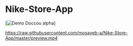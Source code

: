 # Nike-Store-App



[![Demo Doccou alpha]([http://share.gifyoutube.com/KzB6Gb.gif](https://raw.githubusercontent.com/mosayeb-a/Nike-Store-App/master/preview.mp4))]




https://raw.githubusercontent.com/mosayeb-a/Nike-Store-App/master/preview.mp4
